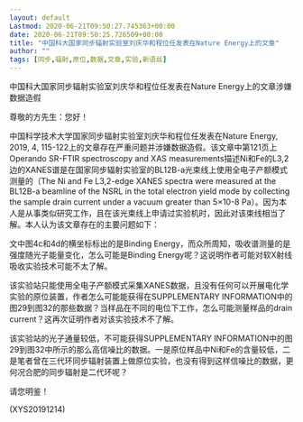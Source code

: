 ```yaml
---
layout: default
Lastmod: 2020-06-21T09:50:27.745363+00:00
date: 2020-06-21T09:50:25.726509+00:00
title: "中国科大国家同步辐射实验室刘庆华和程位任发表在Nature Energy上的文章"
author: ""
tags: [同步,辐射,原位,数据,文章,实验,新语丝]
---
```


中国科大国家同步辐射实验室刘庆华和程位任发表在Nature Energy上的文章涉嫌数据造假

尊敬的方先生：您好！

中国科学技术大学国家同步辐射实验室刘庆华和程位任发表在Nature Energy, 2019, 4, 115-122上的文章存在严重问题并涉嫌数据造假。该文章中第121页上Operando SR-FTIR spectroscopy and XAS measurements描述Ni和Fe的L3,2边的XANES谱是在国家同步辐射实验室的BL12B-a光束线上使用全电子产额模式测量的（The Ni and Fe L3,2-edge XANES spectra were measured at the BL12B-a beamline of the NSRL in the total electron yield mode by collecting the sample drain current under a vacuum greater than 5×10-8 Pa）。因为本人是从事类似研究工作，且在该光束线上申请过实验机时，因此对该束线相当了解。本人认为该文章存在的主要问题如下：

文中图4c和4d的横坐标标出的是Binding Energy，而众所周知，吸收谱测量的是强度随光子能量变化，怎么可能是Binding Energy呢？这说明作者可能对软X射线吸收实验技术可能不太了解。

该实验站只能使用全电子产额模式采集XANES数据，且没有任何可以开展电化学实验的原位装置，作者怎么可能能获得在SUPPLEMENTARY INFORMATION中的图29到图32的那些数据？当样品在不同的电位下工作，怎么可能测量样品的drain current？这再次证明作者对该实验技术不了解。

该实验站的光子通量较低，不可能获得SUPPLEMENTARY INFORMATION中的图29到图32中所示的那么高信噪比的数据。一是原位样品中Ni和Fe的含量较低，二是笔者曾在三代环同步辐射装置上做原位实验，也没有得到这样信噪比的数据，更何况合肥的同步辐射是二代环呢？

请您明鉴！

(XYS20191214)

